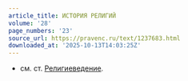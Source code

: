 ```yaml
---
article_title: ИСТОРИЯ РЕЛИГИЙ
volume: '28'
page_numbers: '23'
source_url: https://pravenc.ru/text/1237683.html
downloaded_at: '2025-10-13T14:03:25Z'
---
```


- см. ст. [Религиеведение](https://pravenc.ru/text/Религиеведение.html).
